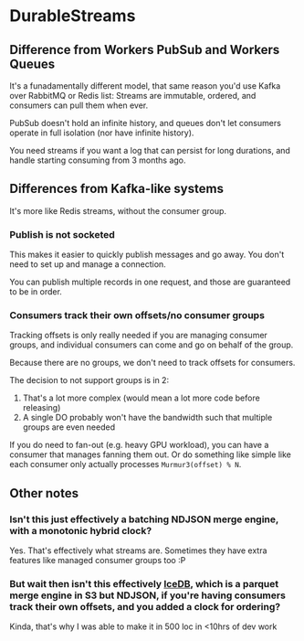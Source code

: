 # DurableStreams

## Difference from Workers PubSub and Workers Queues

It's a funadamentally different model, that same reason you'd use Kafka over RabbitMQ or Redis list: Streams are immutable, ordered, and consumers can pull them when ever.

PubSub doesn't hold an infinite history, and queues don't let consumers operate in full isolation (nor have infinite history).

You need streams if you want a log that can persist for long durations, and handle starting consuming from 3 months ago.

## Differences from Kafka-like systems

It's more like Redis streams, without the consumer group.

### Publish is not socketed

This makes it easier to quickly publish messages and go away. You don't need to set up and manage a connection.

You can publish multiple records in one request, and those are guaranteed to be in order.

### Consumers track their own offsets/no consumer groups

Tracking offsets is only really needed if you are managing consumer groups, and individual consumers can come and go on behalf of the group.

Because there are no groups, we don't need to track offsets for consumers.

The decision to not support groups is in 2:

1. That's a lot more complex (would mean a lot more code before releasing)
2. A single DO probably won't have the bandwidth such that multiple groups are even needed

If you do need to fan-out (e.g. heavy GPU workload), you can have a consumer that manages fanning them out. Or do something like simple like each consumer only actually processes `Murmur3(offset) % N`.

## Other notes

### Isn't this just effectively a batching NDJSON merge engine, with a monotonic hybrid clock?

Yes. That's effectively what streams are. Sometimes they have extra features like managed consumer groups too :P

### But wait then isn't this effectively [IceDB](https://github.com/danthegoodman1/icedb/), which is a parquet merge engine in S3 but NDJSON, if you're having consumers track their own offsets, and you added a clock for ordering?

Kinda, that's why I was able to make it in 500 loc in <10hrs of dev work
